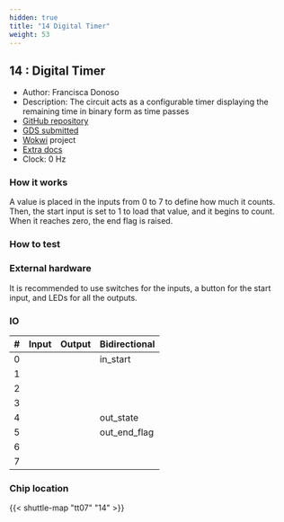 ```yaml
---
hidden: true
title: "14 Digital Timer"
weight: 53
---
```


## 14 : Digital Timer

* Author: Francisca Donoso
* Description: The circuit acts as a configurable timer displaying the remaining time in binary form as time passes
* [GitHub repository](https://github.com/FranciscaDB/tt07-wokwi-Digital-Timer)
* [GDS submitted](https://github.com/FranciscaDB/tt07-wokwi-Digital-Timer/actions/runs/9277537247)
* [Wokwi](https://wokwi.com/projects/399163158804194305) project
* [Extra docs]()
* Clock: 0 Hz

<!---

This file is used to generate your project datasheet. Please fill in the information below and delete any unused
sections.

You can also include images in this folder and reference them in the markdown. Each image must be less than
512 kb in size, and the combined size of all images must be less than 1 MB.
-->


### How it works

A value is placed in the inputs from 0 to 7 to define how much it counts. Then, the start input is set to 1 to load that value, and it begins to count. When it reaches zero, the end flag is raised.

### How to test

### External hardware

It is recommended to use switches for the inputs, a button for the start input, and LEDs for all the outputs.


### IO

| #             | Input    | Output   | Bidirectional   |
| ------------- | -------- | -------- | --------------- |
| 0 |   |   | in_start        |
| 1 |   |   |         |
| 2 |   |   |         |
| 3 |   |   |         |
| 4 |   |   | out_state        |
| 5 |   |   | out_end_flag        |
| 6 |   |   |         |
| 7 |   |   |         |


### Chip location

{{< shuttle-map "tt07" "14" >}}
